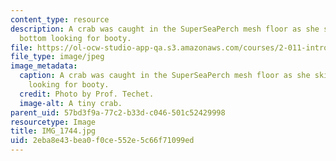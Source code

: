 ```yaml
---
content_type: resource
description: A crab was caught in the SuperSeaPerch mesh floor as she skimmed the
  bottom looking for booty.
file: https://ol-ocw-studio-app-qa.s3.amazonaws.com/courses/2-011-introduction-to-ocean-science-and-engineering-spring-2006/2eba8e43bea0f0ce552e5c66f71099ed_IMG_1744.jpg
file_type: image/jpeg
image_metadata:
  caption: A crab was caught in the SuperSeaPerch mesh floor as she skimmed the bottom
    looking for booty.
  credit: Photo by Prof. Techet.
  image-alt: A tiny crab.
parent_uid: 57bd3f9a-77c2-b33d-c046-501c52429998
resourcetype: Image
title: IMG_1744.jpg
uid: 2eba8e43-bea0-f0ce-552e-5c66f71099ed
---
```

